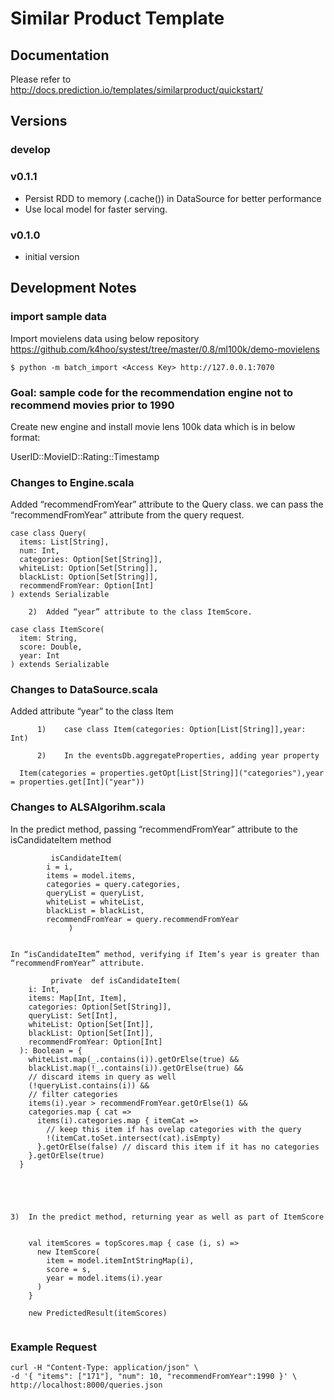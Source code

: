 # Similar Product Template

## Documentation

Please refer to http://docs.prediction.io/templates/similarproduct/quickstart/

## Versions

### develop

### v0.1.1

- Persist RDD to memory (.cache()) in DataSource for better performance
- Use local model for faster serving.

### v0.1.0

- initial version


## Development Notes

### import sample data
Import movielens data using below repository
https://github.com/k4hoo/systest/tree/master/0.8/ml100k/demo-movielens

```
$ python -m batch_import <Access Key> http://127.0.0.1:7070
```

### Goal: sample code for the recommendation engine not to recommend movies prior to 1990

Create new engine and install movie lens 100k data which is in below format:

UserID::MovieID::Rating::Timestamp

### Changes to Engine.scala

Added “recommendFromYear” attribute to the Query class. we can pass the “recommendFromYear” attribute from the query request.
```
case class Query(
  items: List[String],
  num: Int,
  categories: Option[Set[String]],
  whiteList: Option[Set[String]],
  blackList: Option[Set[String]],
  recommendFromYear: Option[Int]
) extends Serializable

    2)  Added “year” attribute to the class ItemScore. 

case class ItemScore(
  item: String,
  score: Double,
  year: Int
) extends Serializable

```
### Changes to DataSource.scala

Added attribute “year” to the class Item
```
      1) 	case class Item(categories: Option[List[String]],year: Int)

      2) 	In the eventsDb.aggregateProperties, adding year property

  Item(categories = properties.getOpt[List[String]]("categories"),year = properties.get[Int]("year"))
```
### Changes to ALSAlgorihm.scala

In the predict method, passing “recommendFromYear” attribute to the isCandidateItem method
```
		 isCandidateItem(
        i = i,
        items = model.items,
        categories = query.categories,
        queryList = queryList,
        whiteList = whiteList,
        blackList = blackList,
        recommendFromYear = query.recommendFromYear
     		 )


In “isCandidateItem” method, verifying if Item’s year is greater than “recommendFromYear” attribute.
		
		 private  def isCandidateItem(
    i: Int,
    items: Map[Int, Item],
    categories: Option[Set[String]],
    queryList: Set[Int],
    whiteList: Option[Set[Int]],
    blackList: Option[Set[Int]],
    recommendFromYear: Option[Int]
  ): Boolean = {
    whiteList.map(_.contains(i)).getOrElse(true) &&
    blackList.map(!_.contains(i)).getOrElse(true) &&
    // discard items in query as well
    (!queryList.contains(i)) &&
    // filter categories
    items(i).year > recommendFromYear.getOrElse(1) &&
    categories.map { cat =>
      items(i).categories.map { itemCat =>
        // keep this item if has ovelap categories with the query
        !(itemCat.toSet.intersect(cat).isEmpty)
      }.getOrElse(false) // discard this item if it has no categories
    }.getOrElse(true)
  }


	


3)  In the predict method, returning year as well as part of ItemScore


    val itemScores = topScores.map { case (i, s) =>
      new ItemScore(
        item = model.itemIntStringMap(i),
        score = s,
        year = model.items(i).year
      )
    }

    new PredictedResult(itemScores)


```

### Example Request

```
curl -H "Content-Type: application/json" \
-d '{ "items": ["171"], "num": 10, "recommendFromYear":1990 }' \
http://localhost:8000/queries.json
```
